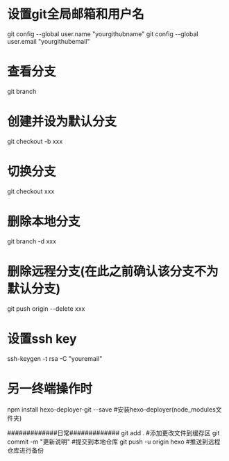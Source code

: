 # 设置git全局邮箱和用户名
git config --global user.name "yourgithubname"
git config --global user.email "yourgithubemail"

# 查看分支
git branch

# 创建并设为默认分支
git checkout -b xxx

# 切换分支
git checkout xxx

# 删除本地分支
 git branch -d xxx

# 删除远程分支(在此之前确认该分支不为默认分支)
git push origin --delete xxx

# 设置ssh key
ssh-keygen -t rsa -C "youremail"

# 另一终端操作时
npm install hexo-deployer-git --save #安装hexo-deployer(node_modules文件夹)

#############日常#############
git add . #添加更改文件到缓存区
git commit -m "更新说明" #提交到本地仓库
git push -u origin hexo #推送到远程仓库进行备份
